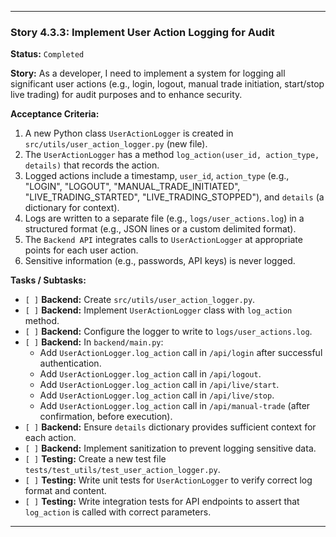 ---

### **Story 4.3.3: Implement User Action Logging for Audit**

**Status:** `Completed`

**Story:**
As a developer, I need to implement a system for logging all significant user actions (e.g., login, logout, manual trade initiation, start/stop live trading) for audit purposes and to enhance security.

**Acceptance Criteria:**
1.  A new Python class `UserActionLogger` is created in `src/utils/user_action_logger.py` (new file).
2.  The `UserActionLogger` has a method `log_action(user_id, action_type, details)` that records the action.
3.  Logged actions include a timestamp, `user_id`, `action_type` (e.g., "LOGIN", "LOGOUT", "MANUAL_TRADE_INITIATED", "LIVE_TRADING_STARTED", "LIVE_TRADING_STOPPED"), and `details` (a dictionary for context).
4.  Logs are written to a separate file (e.g., `logs/user_actions.log`) in a structured format (e.g., JSON lines or a custom delimited format).
5.  The `Backend API` integrates calls to `UserActionLogger` at appropriate points for each user action.
6.  Sensitive information (e.g., passwords, API keys) is never logged.

**Tasks / Subtasks:**
-   `[ ]` **Backend:** Create `src/utils/user_action_logger.py`.
-   `[ ]` **Backend:** Implement `UserActionLogger` class with `log_action` method.
-   `[ ]` **Backend:** Configure the logger to write to `logs/user_actions.log`.
-   `[ ]` **Backend:** In `backend/main.py`:
    -   Add `UserActionLogger.log_action` call in `/api/login` after successful authentication.
    -   Add `UserActionLogger.log_action` call in `/api/logout`.
    -   Add `UserActionLogger.log_action` call in `/api/live/start`.
    -   Add `UserActionLogger.log_action` call in `/api/live/stop`.
    -   Add `UserActionLogger.log_action` call in `/api/manual-trade` (after confirmation, before execution).
-   `[ ]` **Backend:** Ensure `details` dictionary provides sufficient context for each action.
-   `[ ]` **Backend:** Implement sanitization to prevent logging sensitive data.
-   `[ ]` **Testing:** Create a new test file `tests/test_utils/test_user_action_logger.py`.
-   `[ ]` **Testing:** Write unit tests for `UserActionLogger` to verify correct log format and content.
-   `[ ]` **Testing:** Write integration tests for API endpoints to assert that `log_action` is called with correct parameters.

---